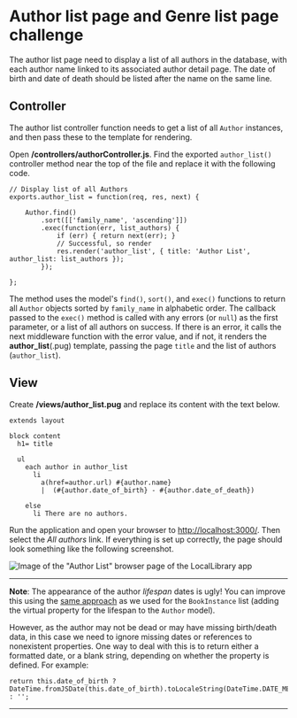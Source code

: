 # Author list page and Genre list page challenge

The author list page need to display a list of all authors in the database, with each author name linked to its associated author detail page. The date of birth and date of death should be listed after the name on the same line.

## Controller

The author list controller function needs to get a list of all `Author` instances, and then pass these to the template for rendering.

Open **/controllers/authorController.js**. Find the exported `author_list()` controller method near the top of the file and replace it with the following code.
```
// Display list of all Authors
exports.author_list = function(req, res, next) {
    
    Author.find()
        .sort([['family_name', 'ascending']])
        .exec(function(err, list_authors) {
            if (err) { return next(err); }
            // Successful, so render
            res.render('author_list', { title: 'Author List', author_list: list_authors });
        });
        
};
```
The method uses the model's `find()`, `sort()`, and `exec()` functions to return all `Author` objects sorted by `family_name` in alphabetic order. The callback passed to the `exec()` method is called with any errors (or `null`) as the first parameter, or a list of all authors on success. If there is an error, it calls the next middleware function with the error value, and if not, it renders the **author_list**(.pug) template, passing the page `title` and the list of authors (`author_list`).

## View

Create **/views/author_list.pug** and replace its content with the text below.
```
extends layout 

block content 
  h1= title 

  ul 
    each author in author_list 
      li 
        a(href=author.url) #{author.name} 
        |  (#{author.date_of_birth} - #{author.date_of_death})

    else 
      li There are no authors.
```
Run the application and open your browser to [http://localhost:3000/](http://localhost:3000/). Then select the *All authors* link. If everything is set up correctly, the page should look something like the following screenshot.

![Image of the "Author List" browser page of the LocalLibrary app](https://developer.mozilla.org/en-US/docs/Learn/Server-side/Express_Nodejs/Displaying_data/Author_list_page/locallibary_express_author_list.png)

<hr>

**Note**: The appearance of the author *lifespan* dates is ugly! You can improve this using the [same approach](https://github.com/AndrewSRea/My_Learning_Port/tree/main/JavaScript/Server-Side_Website_Programming/Express_Web_Framework/Express_Tutorial_5/Subtutorial_5_7#date-formatting-using-luxon) as we used for the `BookInstance` list (adding the virtual property for the lifespan to the `Author` model).

However, as the author may not be dead or may have missing birth/death data, in this case we need to ignore missing dates or references to nonexistent properties. One way to deal with this is to return either a formatted date, or a blank string, depending on whether the property is defined. For example:
```
return this.date_of_birth ? DateTime.fromJSDate(this.date_of_birth).toLocaleString(DateTime.DATE_MED) : '';
```

<hr>